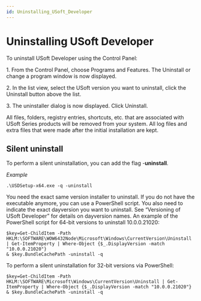 ```yaml
---
id: Uninstalling_USoft_Developer
---
```


# Uninstalling USoft Developer

To uninstall USoft Developer using the Control Panel:

1. From the Control Panel, choose Programs and Features. The Uninstall or change a program window is now displayed.

2. In the list view, select the USoft version you want to uninstall, click the Uninstall button above the list.

3. The uninstaller dialog is now displayed. Click Uninstall.

All files, folders, registry entries, shortcuts, etc. that are associated with USoft Series products will be removed from your system. All log files and extra files that were made after the initial installation are kept.

## Silent uninstall

To perform a silent uninstallation, you can add the flag -**uninstall**.

*Example*

```
.\USDSetup-x64.exe -q -uninstall

```

You need the exact same version installer to uninstall. If you do not have the executable anymore, you can use a PowerShell script. You also need to indicate the exact dayversion you want to uninstall. See “Versioning of USoft Developer” for details on dayversion names. An example of the PowerShell script for 64-bit versions to uninstall 10.0.0.21020:

```
$key=Get-ChildItem -Path HKLM:\SOFTWARE\WOW6432Node\Microsoft\Windows\CurrentVersion\Uninstall | Get-ItemProperty | Where-Object {$_.DisplayVersion -match "10.0.0.21020"}
& $key.BundleCachePath -uninstall -q

```

To perform a silent uninstallation for 32-bit versions via PowerShell:

```
$key=Get-ChildItem -Path HKLM:\SOFTWARE\Microsoft\Windows\CurrentVersion\Uninstall | Get-ItemProperty | Where-Object {$_.DisplayVersion -match "10.0.0.21020"}
& $key.BundleCachePath -uninstall -q

```

 
